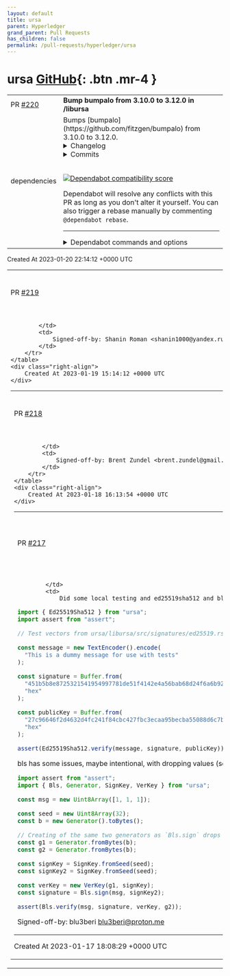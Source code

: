 ```yaml
---
layout: default
title: ursa
parent: Hyperledger
grand_parent: Pull Requests
has_children: false
permalink: /pull-requests/hyperledger/ursa
---
```


# ursa <span class="fs-3 right-align">[GitHub](https://github.com/hyperledger/ursa){: .btn .mr-4 }</span>


<div>
    <table>
        <tr>
            <td>
                PR <a href="https://github.com/hyperledger/ursa/pull/220" class=".btn">#220</a>
            </td>
            <td>
                <b>
                    Bump bumpalo from 3.10.0 to 3.12.0 in /libursa
                </b>
            </td>
        </tr>
        <tr>
            <td>
                <span class="chip">dependencies</span>
            </td>
            <td>
                Bumps [bumpalo](https://github.com/fitzgen/bumpalo) from 3.10.0 to 3.12.0.
<details>
<summary>Changelog</summary>
<p><em>Sourced from <a href="https://github.com/fitzgen/bumpalo/blob/main/CHANGELOG.md">bumpalo's changelog</a>.</em></p>
<blockquote>
<h2>3.12.0</h2>
<p>Released 2023-01-17.</p>
<h3>Added</h3>
<ul>
<li>Added the <code>bumpalo::boxed::Box::bump</code> and <code>bumpalo::collections::String::bump</code>
getters to get the underlying <code>Bump</code> that a string or box was allocated into.</li>
</ul>
<h3>Changed</h3>
<ul>
<li>Some uses of <code>Box</code> that MIRI did not previously consider as UB are now
reported as UB, and <code>bumpalo</code>'s internals have been adjusted to avoid the new
UB.</li>
</ul>
<hr />
<h2>3.11.1</h2>
<p>Released 2022-10-18.</p>
<h3>Security</h3>
<ul>
<li>Fixed a bug where when <code>std::vec::IntoIter</code> was ported to
<code>bumpalo::collections::vec::IntoIter</code>, it didn't get its underlying <code>Bump</code>'s
lifetime threaded through. This meant that <code>rustc</code> was not checking the
borrows for <code>bumpalo::collections::IntoIter</code> and this could result in
use-after-free bugs.</li>
</ul>
<hr />
<h2>3.11.0</h2>
<p>Released 2022-08-17.</p>
<h3>Added</h3>
<ul>
<li>Added support for per-<code>Bump</code> allocation limits. These are enforced only in the
slow path when allocating new chunks in the <code>Bump</code>, not in the bump allocation
hot path, and therefore impose near zero overhead.</li>
<li>Added the <code>bumpalo::boxed::Box::into_inner</code> method.</li>
</ul>
<h3>Changed</h3>
<ul>
<li>Updated to Rust 2021 edition.</li>
<li>The minimum supported Rust version (MSRV) is now 1.56.0.</li>
</ul>
<hr />
</blockquote>
</details>
<details>
<summary>Commits</summary>
<ul>
<li><a href="https://github.com/fitzgen/bumpalo/commit/50ba1bdd406665bd2e6ba430e167a38ed1b13964"><code>50ba1bd</code></a> Bump to 3.12.0</li>
<li><a href="https://github.com/fitzgen/bumpalo/commit/3dd36507db87e1b86617f1da88a9bc81374e7faf"><code>3dd3650</code></a> Merge pull request <a href="https://github-redirect.dependabot.com/fitzgen/bumpalo/issues/190">#190</a> from mattfbacon/main</li>
<li><a href="https://github.com/fitzgen/bumpalo/commit/37be9a98e4241a9cc6e534c47778cb2f4337b83f"><code>37be9a9</code></a> Merge branch 'fitzgen:main' into main</li>
<li><a href="https://github.com/fitzgen/bumpalo/commit/3664dbb7922fa1372adf53fb8767cd0fc2115267"><code>3664dbb</code></a> Add String::bump method</li>
<li><a href="https://github.com/fitzgen/bumpalo/commit/701514f553a6feab61b99e0382f314d532f57272"><code>701514f</code></a> Merge pull request <a href="https://github-redirect.dependabot.com/fitzgen/bumpalo/issues/189">#189</a> from mattfbacon/main</li>
<li><a href="https://github.com/fitzgen/bumpalo/commit/c6507f7a4c33811a275b357004c3904261c8908c"><code>c6507f7</code></a> Add Vec::bump method</li>
<li><a href="https://github.com/fitzgen/bumpalo/commit/b1e67b7aa188d4128343858bf86a29f1c99362c6"><code>b1e67b7</code></a> Merge pull request <a href="https://github-redirect.dependabot.com/fitzgen/bumpalo/issues/188">#188</a> from saethlin/field-retagging</li>
<li><a href="https://github.com/fitzgen/bumpalo/commit/d325e2c94576f6806508751f945ba5985661b721"><code>d325e2c</code></a> Use ManuallyDrop with bumpalo's Box instead of mem::forget</li>
<li><a href="https://github.com/fitzgen/bumpalo/commit/c699cd1303c441953344f354892b550df6c24aa1"><code>c699cd1</code></a> Merge pull request <a href="https://github-redirect.dependabot.com/fitzgen/bumpalo/issues/183">#183</a> from stepancheg/allocated-bytes-no-headers</li>
<li><a href="https://github.com/fitzgen/bumpalo/commit/5805a293e8ba99f2adfd9c02ee6ad2532ad52fca"><code>5805a29</code></a> Clarify allocated_bytes does not include headers</li>
<li>Additional commits viewable in <a href="https://github.com/fitzgen/bumpalo/compare/3.10.0...3.12.0">compare view</a></li>
</ul>
</details>
<br />


[![Dependabot compatibility score](https://dependabot-badges.githubapp.com/badges/compatibility_score?dependency-name=bumpalo&package-manager=cargo&previous-version=3.10.0&new-version=3.12.0)](https://docs.github.com/en/github/managing-security-vulnerabilities/about-dependabot-security-updates#about-compatibility-scores)

Dependabot will resolve any conflicts with this PR as long as you don't alter it yourself. You can also trigger a rebase manually by commenting `@dependabot rebase`.

[//]: # (dependabot-automerge-start)
[//]: # (dependabot-automerge-end)

---

<details>
<summary>Dependabot commands and options</summary>
<br />

You can trigger Dependabot actions by commenting on this PR:
- `@dependabot rebase` will rebase this PR
- `@dependabot recreate` will recreate this PR, overwriting any edits that have been made to it
- `@dependabot merge` will merge this PR after your CI passes on it
- `@dependabot squash and merge` will squash and merge this PR after your CI passes on it
- `@dependabot cancel merge` will cancel a previously requested merge and block automerging
- `@dependabot reopen` will reopen this PR if it is closed
- `@dependabot close` will close this PR and stop Dependabot recreating it. You can achieve the same result by closing it manually
- `@dependabot ignore this major version` will close this PR and stop Dependabot creating any more for this major version (unless you reopen the PR or upgrade to it yourself)
- `@dependabot ignore this minor version` will close this PR and stop Dependabot creating any more for this minor version (unless you reopen the PR or upgrade to it yourself)
- `@dependabot ignore this dependency` will close this PR and stop Dependabot creating any more for this dependency (unless you reopen the PR or upgrade to it yourself)
- `@dependabot use these labels` will set the current labels as the default for future PRs for this repo and language
- `@dependabot use these reviewers` will set the current reviewers as the default for future PRs for this repo and language
- `@dependabot use these assignees` will set the current assignees as the default for future PRs for this repo and language
- `@dependabot use this milestone` will set the current milestone as the default for future PRs for this repo and language

You can disable automated security fix PRs for this repo from the [Security Alerts page](https://github.com/hyperledger/ursa/network/alerts).

</details>
            </td>
        </tr>
    </table>
    <div class="right-align">
        Created At 2023-01-20 22:14:12 +0000 UTC
    </div>
</div>

<div>
    <table>
        <tr>
            <td>
                PR <a href="https://github.com/hyperledger/ursa/pull/219" class=".btn">#219</a>
            </td>
            <td>
                <b>
                    Adding Roman Shanin as a maintainer
                </b>
            </td>
        </tr>
        <tr>
            <td>
                
            </td>
            <td>
                Signed-off-by: Shanin Roman <shanin1000@yandex.ru>
            </td>
        </tr>
    </table>
    <div class="right-align">
        Created At 2023-01-19 15:14:12 +0000 UTC
    </div>
</div>

<div>
    <table>
        <tr>
            <td>
                PR <a href="https://github.com/hyperledger/ursa/pull/218" class=".btn">#218</a>
            </td>
            <td>
                <b>
                    Adding Aleksandr Petrosyan as a maintainer
                </b>
            </td>
        </tr>
        <tr>
            <td>
                
            </td>
            <td>
                Signed-off-by: Brent Zundel <brent.zundel@gmail.com>
            </td>
        </tr>
    </table>
    <div class="right-align">
        Created At 2023-01-18 16:13:54 +0000 UTC
    </div>
</div>

<div>
    <table>
        <tr>
            <td>
                PR <a href="https://github.com/hyperledger/ursa/pull/217" class=".btn">#217</a>
            </td>
            <td>
                <b>
                    fix(wasm): compilable and updated some of the bindings
                </b>
            </td>
        </tr>
        <tr>
            <td>
                
            </td>
            <td>
                Did some local testing and ed25519sha512 and bls seem to work.


```typescript
import { Ed25519Sha512 } from "ursa";
import assert from "assert";

// Test vectors from ursa/libursa/src/signatures/ed25519.rs

const message = new TextEncoder().encode(
  "This is a dummy message for use with tests"
);

const signature = Buffer.from(
  "451b5b8e8725321541954997781de51f4142e4a56bab68d24f6a6b92615de5eefb74134138315859a32c7cf5fe5a488bc545e2e08e5eedfd1fb10188d532d808",
  "hex"
);

const publicKey = Buffer.from(
  "27c96646f2d4632d4fc241f84cbc427fbc3ecaa95becba55088d6c7b81fc5bbf",
  "hex"
);

assert(Ed25519Sha512.verify(message, signature, publicKey));
```

bls has some issues, maybe intentional, with dropping values (see g1 and g2).
```typescript
import assert from "assert";
import { Bls, Generator, SignKey, VerKey } from "ursa";

const msg = new Uint8Array([1, 1, 1]);

const seed = new Uint8Array(32);
const b = new Generator().toBytes();

// Creating of the same two generators as `Bls.sign` drops one and `Bls.verify` as well.
const g1 = Generator.fromBytes(b);
const g2 = Generator.fromBytes(b);

const signKey = SignKey.fromSeed(seed);
const signKey2 = SignKey.fromSeed(seed);

const verKey = new VerKey(g1, signKey);
const signature = Bls.sign(msg, signKey2);

assert(Bls.verify(msg, signature, verKey, g2));
```

Signed-off-by: blu3beri <blu3beri@proton.me>
            </td>
        </tr>
    </table>
    <div class="right-align">
        Created At 2023-01-17 18:08:29 +0000 UTC
    </div>
</div>

